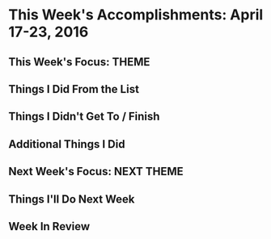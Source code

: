 
# This Week's Accomplishments: April 17-23, 2016

## This Week's Focus: **THEME**

## Things I Did From the List

## Things I Didn't Get To / Finish

## Additional Things I Did

## Next Week's Focus: **NEXT THEME**

## Things I'll Do Next Week

## Week In Review
